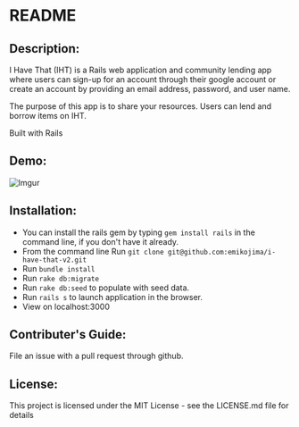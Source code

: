 # README

## Description:
I Have That (IHT) is a Rails web application and community lending app where users can sign-up for an account through their google account or create an account by providing an email address, password, and user name.

The purpose of this app is to share your resources. Users can lend and borrow items on IHT.

Built with Rails
## Demo:
![Imgur](https://media.giphy.com/media/1zgvDawO5VAx1ou5wE/giphy.gif)

## Installation:
* You can install the rails gem by typing `gem install rails` in the command line, if you don't have it already.
* From the command line Run `git clone git@github.com:emikojima/i-have-that-v2.git`
* Run `bundle install`
* Run `rake db:migrate`
* Run `rake db:seed` to populate with seed data.
* Run `rails s` to launch application in the browser.
* View on localhost:3000

## Contributer's Guide:
File an issue with a pull request through github.

## License:
 This project is licensed under the MIT License - see the LICENSE.md file for details
